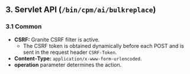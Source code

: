 ## 3. Servlet API (`/bin/cpm/ai/bulkreplace`)

### 3.1 Common

* **CSRF:** Granite CSRF filter is active.
  - The CSRF token is obtained dynamically before each POST and is sent in the request header `CSRF-Token`.
* **Content‑Type:** `application/x-www-form-urlencoded`.
* **operation** parameter determines the action.
